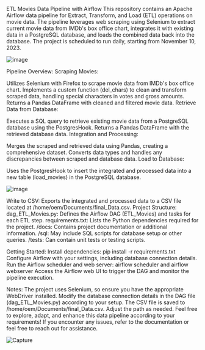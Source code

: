 ETL Movies Data Pipeline with Airflow
This repository contains an Apache Airflow data pipeline for Extract, Transform, and Load (ETL) operations on movie data. The pipeline leverages web scraping using Selenium to extract current movie data from IMDb's box office chart, integrates it with existing data in a PostgreSQL database, and loads the combined data back into the database. The project is scheduled to run daily, starting from November 10, 2023.

![image](https://github.com/Ataa55/ETL-IMDb-Movies-Pipeline/assets/115408306/eb042d25-d19d-4194-a0dc-88c514f9f6eb)

Pipeline Overview:
Scraping Movies:

Utilizes Selenium with Firefox to scrape movie data from IMDb's box office chart.
Implements a custom function (del_chars) to clean and transform scraped data, handling special characters in votes and gross amounts.
Returns a Pandas DataFrame with cleaned and filtered movie data.
Retrieve Data from Database:

Executes a SQL query to retrieve existing movie data from a PostgreSQL database using the PostgresHook.
Returns a Pandas DataFrame with the retrieved database data.
Integration and Processing:

Merges the scraped and retrieved data using Pandas, creating a comprehensive dataset.
Converts data types and handles any discrepancies between scraped and database data.
Load to Database:

Uses the PostgresHook to insert the integrated and processed data into a new table (load_movies) in the PostgreSQL database.

![image](https://github.com/Ataa55/ETL-IMDb-Movies-Pipeline/assets/115408306/d656544f-b8ae-4550-b5c1-0d81f4dab50a)

Write to CSV:
Exports the integrated and processed data to a CSV file located at /home/oem/Documents/final_Data.csv.
Project Structure:
dag_ETL_Movies.py: Defines the Airflow DAG (ETL_Movies) and tasks for each ETL step.
requirements.txt: Lists the Python dependencies required for the project.
/docs: Contains project documentation or additional information.
/sql: May include SQL scripts for database setup or other queries.
/tests: Can contain unit tests or testing scripts.

Getting Started:
Install dependencies: pip install -r requirements.txt
Configure Airflow with your settings, including database connection details.
Run the Airflow scheduler and web server: airflow scheduler and airflow webserver
Access the Airflow web UI to trigger the DAG and monitor the pipeline execution.

Notes:
The project uses Selenium, so ensure you have the appropriate WebDriver installed.
Modify the database connection details in the DAG file (dag_ETL_Movies.py) according to your setup.
The CSV file is saved to /home/oem/Documents/final_Data.csv. Adjust the path as needed.
Feel free to explore, adapt, and enhance this data pipeline according to your requirements! If you encounter any issues, refer to the documentation or feel free to reach out for assistance.

![Capture](https://github.com/Ataa55/ETL-IMDb-Movies-Pipeline/assets/115408306/58123aaf-d43e-4805-9b21-5803a8b89579)
